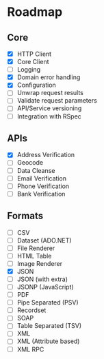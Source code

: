 # Roadmap

## Core

- [x] HTTP Client
- [x] Core Client
- [ ] Logging
- [x] Domain error handling
- [x] Configuration
- [ ] Unwrap request results
- [ ] Validate request parameters
- [ ] API/Service versioning
- [ ] Integration with RSpec

## APIs

- [x] Address Verification
- [ ] Geocode
- [ ] Data Cleanse
- [ ] Email Verification
- [ ] Phone Verification
- [ ] Bank Verification

## Formats

- [ ] CSV
- [ ] Dataset (ADO.NET)
- [ ] File Renderer
- [ ] HTML Table
- [ ] Image Renderer
- [x] JSON
- [ ] JSON (with extra)
- [ ] JSONP (JavaScript)
- [ ] PDF
- [ ] Pipe Separated (PSV)
- [ ] Recordset
- [ ] SOAP
- [ ] Table Separated (TSV)
- [ ] XML
- [ ] XML (Attribute based)
- [ ] XML RPC

